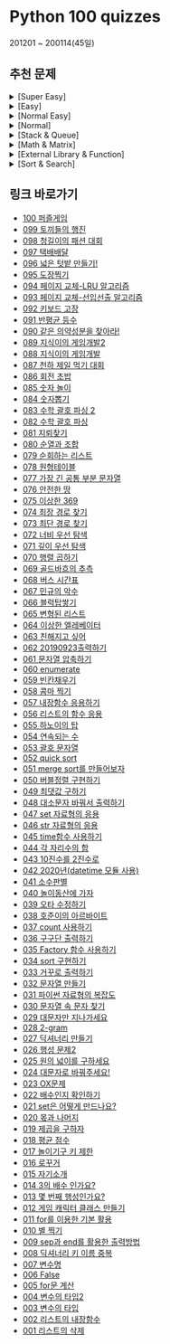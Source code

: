 # Python 100 quizzes

201201 ~ 200114(45일)

## 추천 문제

<details>
<summary>[Super Easy]</summary>

- [009 출력 방법](File/009_sep과_end를_활용한_출력방법.md)
- [015 출력 방법2](File/015_자기소개.md)
- [001 리스트 삭제](File/001_리스트의_삭제.md)
- [002 리스트 삽입](File/002_리스트의_내장함수.md)
- [018 리스트 평균 구하기](File/018_평균_점수.md)
- [013 리스트 불러오기](File/013_몇_번째_행성인가요.md)
- [025 함수 만들기](File/025_원의_넓이를_구하세요.md)
- [011 1~100까지 더하기](File/011_for를_이용한_기본_활용.md)

</details>

<details>
<summary>[Easy]</summary>

- [010 별 출력하기](File/010_별_찍기.md)
- [012 클래스 만들기](File/012_게임_캐릭터_클래스_만들기.md)
- [016 문자열 거꾸로 만들기](File/016_로꾸거.md)
- [028 문자열 나눠서 출력하기](File/028_2-gram.md)
- [030 문자열 안에서 문자 찾기](File/030_문자열_속_문자_찾기.md)
- [026 리스트 매치하기](File/026_행성_문제2.md)
- [027 두 리스트로 딕셔너리 만들기](File/027_딕셔너리_만들기.md)
- [035 내부 함수 원리](File/035_Factory_함수_사용하기.md)

</details>

<details>
<summary>[Normal Easy]</summary>

- [037 리스트에서 최대 빈도수 출력](File/037_count_사용하기.md)
- [038 리스트에서 순위 출력](File/038_호준이의_아르바이트.md)
- [040 리스트에서 순서대로 뽑기](File/040_놀이동산에_가자.md)
- [046 숫자 펼쳐서 합하기](File/046_str_자료형의_응용.md)
- [055 하노이의 탑](File/055_하노이의_탑.md)
- [056 딕셔너리 조작](File/056_리스트의_함수_응용.md)
- [059 빈칸채우기](File/059_빈칸채우기.md)
- [061 문자열 탐색](File/061_문자열_압축하기.md)
- [091 리스트 탐색](File/091_반평균_등수.md)
- [090 리스트 탐색2](File/090_같은_의약성분을_찾아라!.md)
- [087 리스트를 딕셔너리로 순위](File/087_천하_제일_먹기_대회.md)

</details>

<details>
<summary>[Normal]</summary>

- [064 이상한 엘레베이터](File/064_이상한_엘레베이터.md)
- [066 블럭탑쌓기](File/066_블럭탑쌓기.md)
- [067 민규의 악수](File/067_민규의_악수.md)
- [068 버스 시간표](File/068_버스_시간표.md)
- [075 이상한 369](File/075_이상한_369.md)
- [078 원형테이블](File/078_원형테이블.md)
- [085 숫자 놀이](File/085_숫자_놀이.md)
- [086 회전 초밥](File/086_회전_초밥.md)
- [099 토끼들의 행진](File/099_토끼들의_행진.md)
- [097 택배배달](File/097_택배배달.md)

</details>

<details>
<summary>[Stack & Queue]</summary>

- [053 스택(괄호 문제)](File/053_괄호_문자열.md)
- [082 괄호](File/082_수학_괄호_파싱.md)
- [083 괄호](File/083_수학_괄호_파싱_2.md)

---

- [093 큐(페이지 교체 문제)](File/093_페이지교체-선입선출_알고리즘.md),
- [094 큐 활용 LRU 알고리즘(페이지 교체 문제)](File/094_페이지_교체-LRU_알고리즘.md)

</details>

<details>
<summary>[Math & Matrix]</summary>

- [041 소수판별](File/041_소수판별.md)
- [043 2진법](File/043_10진수를_2진수로.md)
- [045 time 함수 시간 계산하기](File/045_time함수_사용하기.md)
- [069 골드바흐의 추측](File/069_골드바흐의_추측.md)
- [077 가장 긴 공통 부분 문자열](File/077_가장_긴_공통_부분_문자열.md)
- [080 조합](File/080_순열과_조합.md)
- [084 순열](File/084_숫자뽑기.md)

---

- [070 행렬 곱하기](File/070_행렬_곱하기.md)
- [076 행렬 탐색](File/076_안전한_땅.md)
- [081 행렬 탐색](File/081_지뢰찾기.md)
- [088 행렬 새로 만들기](File/088_지식이의_게임개발.md)
- [089 행렬 특정 점 이동](File/089_지식이의_게임개발2.md)
- [095 행렬 회전](File/095_도장찍기.md)
- [096 행렬 구역 설정](File/096_넓은_텃밭_만들기!.md)
- [100 퍼즐게임](File/100_퍼즐게임.md)

</details>

<details>
<summary>[External Library & Function]</summary>

- [037 리스트에서 최대 빈도수 출력(Counter)](File/037_count_사용하기.md)
- [042 요일 맞추기(datetime)](File/042_2020년(datetime_모듈_사용).md)
- [045 시간 계산하기(time 함수)](File/045_time함수_사용하기.md)
- [058 문자열 ,분리(format 함수)](File/058_콤마_찍기.md)
- [092 CSV파일 불러오기(os, csv)](File/092_키보드_고장.md)
- [098 문자열을 리스트로(re)](File/098_청길이의_패션_대회.md)

</details>

<details>
<summary>[Sort & Search]</summary>

- [050 bubble sort](File/050_버블정렬_구현하기.md)
- [051 merge sort](File/051_merge_sort를_만들어보자.md)
- [052 quick sort](File/052_quick_sort.md)

---

- [071 DFS](File/071_깊이_우선_탐색.md)
- [072 BFS](File/072_너비_우선_탐색.md)
- [073 최단 경로 찾기](File/073_최단_경로_찾기.md)
- [074 최장 경로 찾기](File/074_최장_경로_찾기.md)

</details> 

## 링크 바로가기 
- [100 퍼즐게임](File/100_퍼즐게임.md)
- [099 토끼들의 행진](File/099_토끼들의_행진.md)
- [098 청길이의 패션 대회](File/098_청길이의_패션_대회.md)
- [097 택배배달](File/097_택배배달.md)
- [096 넓은 텃밭 만들기!](File/096_넓은_텃밭_만들기!.md)
- [095 도장찍기](File/095_도장찍기.md)
- [094 페이지 교체-LRU 알고리즘](File/094_페이지_교체-LRU_알고리즘.md)
- [093 페이지 교체-선입선출 알고리즘](File/093_페이지교체-선입선출_알고리즘.md)
- [092 키보드 고장](File/092_키보드_고장.md)
- [091 반평균 등수](File/091_반평균_등수.md)
- [090 같은 의약성분을 찾아라!](File/090_같은_의약성분을_찾아라!.md)
- [089 지식이의 게임개발2](File/089_지식이의_게임개발2.md)
- [088 지식이의 게임개발](File/088_지식이의_게임개발.md)
- [087 천하 제일 먹기 대회](File/087_천하_제일_먹기_대회.md)
- [086 회전 초밥](File/086_회전_초밥.md)
- [085 숫자 놀이](File/085_숫자_놀이.md)
- [084 숫자뽑기](File/084_숫자뽑기.md)
- [083 수학 괄호 파싱 2](File/083_수학_괄호_파싱_2.md)
- [082 수학 괄호 파싱](File/082_수학_괄호_파싱.md)
- [081 지뢰찾기](File/081_지뢰찾기.md)
- [080 순열과 조합](File/080_순열과_조합.md)
- [079 순회하는 리스트](File/079_순회하는_리스트.md)
- [078 원형테이블](File/078_원형테이블.md)
- [077 가장 긴 공통 부분 문자열](File/077_가장_긴_공통_부분_문자열.md)
- [076 안전한 땅](File/076_안전한_땅.md)
- [075 이상한 369](File/075_이상한_369.md)
- [074 최장 경로 찾기](File/074_최장_경로_찾기.md)
- [073 최단 경로 찾기](File/073_최단_경로_찾기.md)
- [072 너비 우선 탐색](File/072_너비_우선_탐색.md)
- [071 깊이 우선 탐색](File/071_깊이_우선_탐색.md)
- [070 행렬 곱하기](File/070_행렬_곱하기.md)
- [069 골드바흐의 추측](File/069_골드바흐의_추측.md)
- [068 버스 시간표](File/068_버스_시간표.md)
- [067 민규의 악수](File/067_민규의_악수.md)
- [066 블럭탑쌓기](File/066_블럭탑쌓기.md)
- [065 변형된 리스트](File/065_변형된_리스트.md)
- [064 이상한 엘레베이터](File/064_이상한_엘레베이터.md)
- [063 친해지고 싶어](File/063_친해지고_싶어.md)
- [062 20190923출력하기](File/062_20190923출력하기.md)
- [061 문자열 압축하기](File/061_문자열_압축하기.md)
- [060 enumerate](File/060_enumerate.md)
- [059 빈칸채우기](File/059_빈칸채우기.md)
- [058 콤마 찍기](File/058_콤마_찍기.md)
- [057 내장함수 응용하기](File/057_내장함수_응용하기.md)
- [056 리스트의 함수 응용](File/056_리스트의_함수_응용.md)
- [055 하노이의 탑](File/055_하노이의_탑.md)
- [054 연속되는 수](File/054_연속되는_수.md)
- [053 괄호 문자열](File/053_괄호_문자열.md)
- [052 quick sort](File/052_quick_sort.md)
- [051 merge sort를 만들어보자](File/051_merge_sort를_만들어보자.md)
- [050 버블정렬 구현하기](File/050_버블정렬_구현하기.md)
- [049 최댓값 구하기](File/049_최댓값_구하기.md)
- [048 대소문자 바꿔서 출력하기](File/048_대소문자_바꿔서_출력하기.md)
- [047 set 자료형의 응용](File/047_set_자료형의_응용.md)
- [046 str 자료형의 응용](File/046_str_자료형의_응용.md)
- [045 time함수 사용하기](File/045_time함수_사용하기.md)
- [044 각 자리수의 합](File/044_각_자리수의_합.md)
- [043 10진수를 2진수로](File/043_10진수를_2진수로.md)
- [042 2020년(datetime 모듈 사용)](File/042_2020년(datetime_모듈_사용).md)
- [041 소수판별](File/041_소수판별.md)
- [040 놀이동산에 가자](File/040_놀이동산에_가자.md)
- [039 오타 수정하기](File/039_오타_수정하기.md)
- [038 호준이의 아르바이트](File/038_호준이의_아르바이트.md)
- [037 count 사용하기](File/037_count_사용하기.md)
- [036 구구단 출력하기](File/036_구구단_출력하기.md)
- [035 Factory 함수 사용하기](File/035_Factory_함수_사용하기.md)
- [034 sort 구현하기](File/034_sort_구현하기.md)
- [033 거꾸로 출력하기](File/033_거꾸로_출력하기.md)
- [032 문자열 만들기](File/032_문자열_만들기.md)
- [031 파이썬 자료형의 복잡도](File/031_파이썬_자료형의_복잡도.md)
- [030 문자열 속 문자 찾기](File/030_문자열_속_문자_찾기.md)
- [029 대문자만 지나가세요](File/029_대문자만_지나가세요.md)
- [028 2-gram](File/028_2-gram.md)
- [027 딕셔너리 만들기](File/027_딕셔너리_만들기.md)
- [026 행성 문제2](File/026_행성_문제2.md)
- [025 원의 넓이를 구하세요](File/025_원의_넓이를_구하세요.md)
- [024 대문자로 바꿔주세요!](File/024_대문자로_바꿔주세요!.md)
- [023 OX문제](File/023_OX문제.md)
- [022 배수인지 확인하기](File/022_배수인지_확인하기.md)
- [021 set은 어떻게 만드나요?](File/021_set은_어떻게_만드나요.md)
- [020 몫과 나머지](File/020_몫과_나머지.md)
- [019 제곱을 구하자](File/019_제곱을_구하자.md)
- [018 평균 점수](File/018_평균_점수.md)
- [017 놀이기구 키 제한](File/017_놀이기구_키_제한.md)
- [016 로꾸거](File/016_로꾸거.md)
- [015 자기소개](File/015_자기소개.md)
- [014 3의 배수 인가요?](File/014_3의_배수_인가요.md)
- [013 몇 번째 행성인가요?](File/013_몇_번째_행성인가요.md)
- [012 게임 캐릭터 클래스 만들기](File/012_게임_캐릭터_클래스_만들기.md)
- [011 for를 이용한 기본 활용](File/011_for를_이용한_기본_활용.md)
- [010 별 찍기](File/010_별_찍기.md)
- [009 sep과 end를 활용한 출력방법](File/009_sep과_end를_활용한_출력방법.md)
- [008 딕셔너리 키 이름 중복](File/008_딕셔너리_키_이름_중복.md)
- [007 변수명](File/007_변수명.md)
- [006 False](File/006_False.md)
- [005 for문 계산](File/005_for문_계산.md)
- [004 변수의 타입2](File/004_변수의_타입2.md)
- [003 변수의 타입](File/003_변수의_타입.md)
- [002 리스트의 내장함수](File/002_리스트의_내장함수.md)
- [001 리스트의 삭제](File/001_리스트의_삭제.md)
